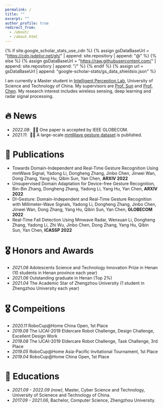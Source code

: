 ```yaml
---
permalink: /
title: ""
excerpt: ""
author_profile: true
redirect_from: 
  - /about/
  - /about.html
---
```


{% if site.google_scholar_stats_use_cdn %}
{% assign gsDataBaseUrl = "https://cdn.jsdelivr.net/gh/" | append: site.repository | append: "@" %}
{% else %}
{% assign gsDataBaseUrl = "https://raw.githubusercontent.com/" | append: site.repository | append: "/" %}
{% endif %}
{% assign url = gsDataBaseUrl | append: "google-scholar-stats/gs_data_shieldsio.json" %}

<span class='anchor' id='about-me'></span>

I am currently a Master student in [Intelligent Perception Lab](https://ustc-ip-lab.github.io/), University of Science and Technology of China. My supervisors are [Prof. Sun](https://ieeexplore.ieee.org/author/37088704418) and [Prof. Chen](https://scholar.google.com/citations?hl=zh-CN&user=MVOCn1AAAAAJ).
My research interest includes wireless sensing, deep learning and radar signal processing. 

# 🔥 News
- *2022.08*: &nbsp;🎉🎉 One paper is accepted by IEEE GLOBECOM. 
- *2021.11*: &nbsp;🎉🎉 A large-scale [mmWave gesture dataset](https://github.com/DI-HGR/cross_domain_gesture_dataset) is published. 

# 📝 Publications 

- Towards Domain-Independent and Real-Time Gesture Recognition Using mmWave Signal, Yadong Li, Dongheng Zhang, Jinbo Chen, Jinwei Wan, Dong Zhang, Yang Hu, Qibin Sun, Yan Chen, **ARXIV 2022**
- Unsupervised Domain Adaptation for Device-free Gesture Recognition, Bin-Bin Zhang, Dongheng Zhang, Yadong Li, Yang Hu, Yan Chen, **ARXIV 2022**
- DI-Gesture: Domain-Independent and Real-Time Gesture Recognition with Millimeter-Wave Signals, Yadong Li, Dongheng Zhang, Jinbo Chen, Jinwei Wan, Dong Zhang, Yang Hu, Qibin Sun, Yan Chen, **GLOBECOM 2022**
- Real-Time Fall Detection Using Mmwave Radar, Wenxuan Li, Dongheng Zhang, Yadong Li, Zhi Wu, Jinbo Chen, Dong Zhang, Yang Hu, Qibin Sun, Yan Chen, **ICASSP 2022**

# 🎖 Honors and Awards
- *2021.08* Adolescents Science and Technology Innovation Prize in Henan (10 students in Henan province each year) 
- *2021.06* Outstanding graduate in Henan (Top 2%)
- *2021.04* The Academic Star of Zhengzhou University (1 student in Zhengzhou University each year) 


# 🎖 Compeitions
- *2020.11* RoboCup@Home China Open, 1st Place
- *2019.08* The IJCAI-2019 Eldercare Robot Challenge, Design Challenge, Excellent Design Work 
- *2019.08* The IJCAI-2019 Eldercare Robot Challenge, Task Challenge, 3rd Place
- *2019.05* RoboCup@Home Asia-Pacific Invitational Tournament, 1st Place
- *2019.04* RoboCup@Home China Open, 1st Place

# 📖 Educations
- *2021.09 - 2022.09 (now)*, Master, Cyber Science and Technology, University of Scienece and Technology of China. 
- *2017.09 - 2021.06*, Bachelor, Computer Science, Zhengzhou University. 



